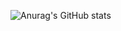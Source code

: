 
![Anurag's GitHub stats](https://github-readme-stats.vercel.app/api?username=jeje-1&count_private=true)
